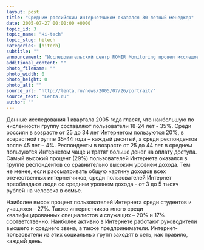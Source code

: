 ```yaml
---
layout: post
title: "Средним российским интернетчиком оказался 30-летний менеджер"
date: 2005-07-27 00:00:00 +0000
topic_id: 3
topic_name: "Hi-tech"
topic_slug: hitech
categories: [hitech]
subtitle: ""
announcement: "Исследовательский центр ROMIR Monitoring провел исследование аудитории российского Интернета, на основании которого специалисты центра составили \"средний портрет российского интернетчика\" &mdash; им оказался \"30-летний мужчина-менеджер среднего или высшего звена, с доходом выше среднего, который пользуется Интернетом каждый день\"."
additional_content: ""
photo_filename: ""
photo_width: 0
photo_height: 0
photo_alt: ""
source_url: "http://lenta.ru/news/2005/07/26/portrait/"
source_text: "Lenta.ru"
author: ""
---
```

Данные исследования 1 квартала 2005 года гласят, что наибольшую по численности группу составляют пользователи 18-24 лет - 35%. Среди россиян в возрасте от 25 до 34 лет Интернетом пользуются 20%, в возрастной группе 35-44 года – каждый десятый, а среди респондентов после 45 лет – 4%. Респонденты в возрасте от 25 до 44 лет в среднем пользуются Интернетом чаще и тратят больше денег на оплату доступа. Самый высокий процент (29%) пользователей Интернета оказался в группе респондентов со сравнительно высоким уровнем дохода. Тем не менее, если рассматривать общую картину доходов всех отечественных интернетчиков, среди пользователей Интернет преобладают люди со средним уровнем дохода - от 3 до 5 тысяч рублей на человека в семье.

Наиболее высок процент пользователей Интернета среди студентов и учащихся – 27%. Также интернетчиков много среди квалифицированных специалистов и служащих – 20% и 17% соответственно. Наиболее активно в Интернете работают руководители высшего и среднего звена, а также предприниматели. Интернет-пользователи из этих социальных групп заходят в сеть, как правило, каждый день.
